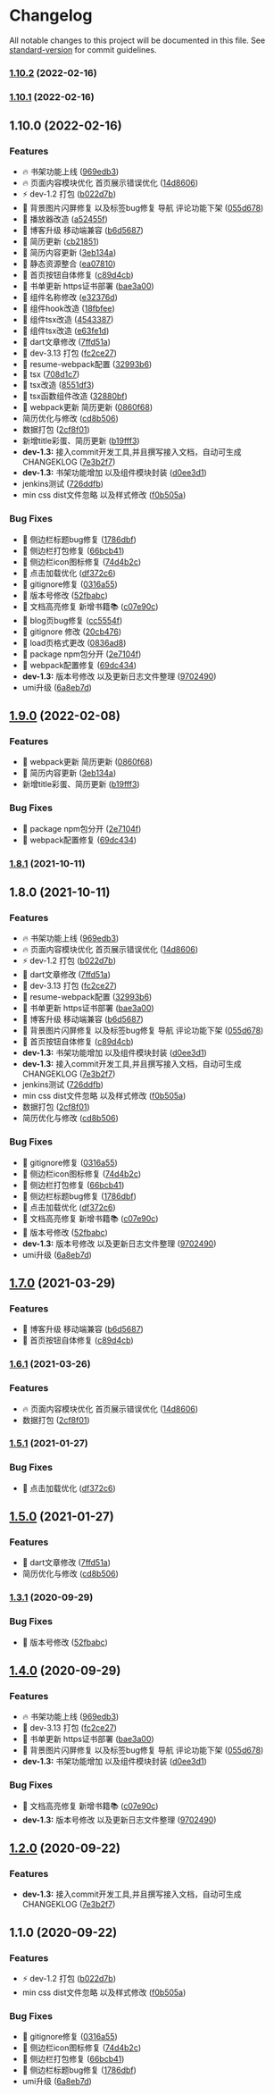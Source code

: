 # Changelog

All notable changes to this project will be documented in this file. See [standard-version](https://github.com/conventional-changelog/standard-version) for commit guidelines.

### [1.10.2](https://github.com/yzjacc/react_blog/compare/v1.10.0...v1.10.2) (2022-02-16)

### [1.10.1](https://github.com/yzjacc/react_blog/compare/v1.10.0...v1.10.1) (2022-02-16)

## 1.10.0 (2022-02-16)


### Features

* :fire: 书架功能上线 ([969edb3](https://github.com/yzjacc/react_blog/commit/969edb3436309e3c0a834ccde835e023ee4538f5))
* :fire: 页面内容模块优化 首页展示错误优化 ([14d8606](https://github.com/yzjacc/react_blog/commit/14d86069f64eefc00b9992ff2ae11d2dbc01c347))
* :zap: dev-1.2 打包 ([b022d7b](https://github.com/yzjacc/react_blog/commit/b022d7bb58b5ae6b675a01579b7ca410db1746b1))
* 🎸 背景图片闪屏修复 以及标签bug修复 导航 评论功能下架 ([055d678](https://github.com/yzjacc/react_blog/commit/055d678e34e28e7852f26c6fa98f0fb1bd0ea210))
* 🎸 播放器改造 ([a52455f](https://github.com/yzjacc/react_blog/commit/a52455fa912b5af7e1a9ddf1ea08330fbd6ec436))
* 🎸 博客升级 移动端兼容 ([b6d5687](https://github.com/yzjacc/react_blog/commit/b6d56878660783aec8afb04f36a36e2079e39779))
* 🎸 简历更新 ([cb21851](https://github.com/yzjacc/react_blog/commit/cb218510c9822f5a049bc85b80c3b38e8863e387))
* 🎸 简历内容更新 ([3eb134a](https://github.com/yzjacc/react_blog/commit/3eb134a8d2c54343fa3073117fd76ea8385f8747))
* 🎸 静态资源整合 ([ea07810](https://github.com/yzjacc/react_blog/commit/ea07810080c0dcfa1f28892a1696fefb18c53580))
* 🎸 首页按钮自体修复 ([c89d4cb](https://github.com/yzjacc/react_blog/commit/c89d4cba7720474644221acc62b121c8b4b12175))
* 🎸 书单更新 https证书部署 ([bae3a00](https://github.com/yzjacc/react_blog/commit/bae3a00e98d26b60a7bad47dc5bb8f18bf1cf0c6))
* 🎸 组件名称修改 ([e32376d](https://github.com/yzjacc/react_blog/commit/e32376d376b350d8c4be02b5a86291500fe77af7))
* 🎸 组件hook改造 ([18fbfee](https://github.com/yzjacc/react_blog/commit/18fbfeeabd0503839c50ddb0e66c15de99ff3981))
* 🎸 组件tsx改造 ([4543387](https://github.com/yzjacc/react_blog/commit/45433879f9787ed5a89f6237d926420fb4ca3402))
* 🎸 组件tsx改造 ([e63fe1d](https://github.com/yzjacc/react_blog/commit/e63fe1dd1086fe4822fdb996da279e8679c56e09))
* 🎸 dart文章修改 ([7ffd51a](https://github.com/yzjacc/react_blog/commit/7ffd51ae68290e5baf5e46ea3bcd7cd087eb450c))
* 🎸 dev-3.13 打包 ([fc2ce27](https://github.com/yzjacc/react_blog/commit/fc2ce2798c6bff77105f95719946e7d627441b2e))
* 🎸 resume-webpack配置 ([32993b6](https://github.com/yzjacc/react_blog/commit/32993b67fc1486c12bde5e1a3255ff93c3e4a73b))
* 🎸 tsx ([708d1c7](https://github.com/yzjacc/react_blog/commit/708d1c79c308c4c124655846682c19f19c22389e))
* 🎸 tsx改造 ([8551df3](https://github.com/yzjacc/react_blog/commit/8551df33e57d9a34ee91785c4546555c42fbd6e0))
* 🎸 tsx函数组件改造 ([32880bf](https://github.com/yzjacc/react_blog/commit/32880bfc636e828346587e06cf53e33b8bb72385))
* 🎸 webpack更新 简历更新 ([0860f68](https://github.com/yzjacc/react_blog/commit/0860f68c60a33a86389ae1daa33be9ef6a2118f5))
* 简历优化与修改 ([cd8b506](https://github.com/yzjacc/react_blog/commit/cd8b5069d4074fdad762452015aa88bc4bf1c035))
* 数据打包 ([2cf8f01](https://github.com/yzjacc/react_blog/commit/2cf8f01c576ce0f31a366c06e250f26070b8783b))
* 新增title彩蛋、简历更新 ([b19fff3](https://github.com/yzjacc/react_blog/commit/b19fff3bceaac2c43795556069f663dc6608374e))
* **dev-1.3:** 接入commit开发工具,并且撰写接入文档，自动可生成CHANGEKLOG ([7e3b2f7](https://github.com/yzjacc/react_blog/commit/7e3b2f71b89e271fc0d0f4ad9500f7001055edf5))
* **dev-1.3:** 书架功能增加 以及组件模块封装 ([d0ee3d1](https://github.com/yzjacc/react_blog/commit/d0ee3d1915120ee080013552c021920d859810cc))
* jenkins测试 ([726ddfb](https://github.com/yzjacc/react_blog/commit/726ddfbb685660f044ac710f95ddf6741f2c6bc6))
* min css dist文件忽略 以及样式修改 ([f0b505a](https://github.com/yzjacc/react_blog/commit/f0b505a69dc886ba6ce2b96d62337f00d9f8f270))


### Bug Fixes

* :bug: 侧边栏标题bug修复 ([1786dbf](https://github.com/yzjacc/react_blog/commit/1786dbfe5017849bfd1a2ad246f42f0f79c7ba91))
* :bug: 侧边栏打包修复 ([66bcb41](https://github.com/yzjacc/react_blog/commit/66bcb4125a452e754a1c257bf1858b3049b96abd))
* :bug: 侧边栏icon图标修复 ([74d4b2c](https://github.com/yzjacc/react_blog/commit/74d4b2c769fec02b967c4297393b1efc155d9e05))
* :bug: 点击加载优化 ([df372c6](https://github.com/yzjacc/react_blog/commit/df372c6db2257084314aab49fb59f0022b7dcd60))
* :bug: gitignore修复 ([0316a55](https://github.com/yzjacc/react_blog/commit/0316a550765f266da25ea508f16075b4e0df417c))
* 🐛 版本号修改 ([52fbabc](https://github.com/yzjacc/react_blog/commit/52fbabc17760e70632f8933a5d93246416294334))
* 🐛 文档高亮修复 新增书籍📚 ([c07e90c](https://github.com/yzjacc/react_blog/commit/c07e90cd712b1d3e0a42f4d2ea288225939a29be))
* 🐛 blog页bug修复 ([cc5554f](https://github.com/yzjacc/react_blog/commit/cc5554f7fdd22f6aff84e74b734440ca50b12efa))
* 🐛 gitignore 修改 ([20cb476](https://github.com/yzjacc/react_blog/commit/20cb4765ae811b457b50b844833704a4d51555ca))
* 🐛 load页格式更改 ([0836ad8](https://github.com/yzjacc/react_blog/commit/0836ad85b8314b9539a4ca6f478305358028af27))
* 🐛 package npm包分开 ([2e7104f](https://github.com/yzjacc/react_blog/commit/2e7104fe0bd9992bc8b1d0c4a5cd593fb978f3c0))
* 🐛 webpack配置修复 ([69dc434](https://github.com/yzjacc/react_blog/commit/69dc4341aae1f5e699a169f1943e700b83583a11))
* **dev-1.3:** 版本号修改 以及更新日志文件整理 ([9702490](https://github.com/yzjacc/react_blog/commit/97024901fcfe900b548e40eb6df1f0933d8e9da1))
* umi升级 ([6a8eb7d](https://github.com/yzjacc/react_blog/commit/6a8eb7da957a0967ea8e0ce80d4cc917f6fb141e))

## [1.9.0](https://github.com/yzjacc/React_blog/compare/v1.8.1...v1.9.0) (2022-02-08)


### Features

* 🎸 webpack更新 简历更新 ([0860f68](https://github.com/yzjacc/React_blog/commit/0860f68c60a33a86389ae1daa33be9ef6a2118f5))
* 🎸 简历内容更新 ([3eb134a](https://github.com/yzjacc/React_blog/commit/3eb134a8d2c54343fa3073117fd76ea8385f8747))
* 新增title彩蛋、简历更新 ([b19fff3](https://github.com/yzjacc/React_blog/commit/b19fff3bceaac2c43795556069f663dc6608374e))


### Bug Fixes

* 🐛 package npm包分开 ([2e7104f](https://github.com/yzjacc/React_blog/commit/2e7104fe0bd9992bc8b1d0c4a5cd593fb978f3c0))
* 🐛 webpack配置修复 ([69dc434](https://github.com/yzjacc/React_blog/commit/69dc4341aae1f5e699a169f1943e700b83583a11))

### [1.8.1](https://github.com/yzjacc/React_blog/compare/v1.8.0...v1.8.1) (2021-10-11)

## 1.8.0 (2021-10-11)


### Features

* :fire: 书架功能上线 ([969edb3](https://github.com/yzjacc/React_blog/commit/969edb3436309e3c0a834ccde835e023ee4538f5))
* :fire: 页面内容模块优化 首页展示错误优化 ([14d8606](https://github.com/yzjacc/React_blog/commit/14d86069f64eefc00b9992ff2ae11d2dbc01c347))
* :zap: dev-1.2 打包 ([b022d7b](https://github.com/yzjacc/React_blog/commit/b022d7bb58b5ae6b675a01579b7ca410db1746b1))
* 🎸 dart文章修改 ([7ffd51a](https://github.com/yzjacc/React_blog/commit/7ffd51ae68290e5baf5e46ea3bcd7cd087eb450c))
* 🎸 dev-3.13 打包 ([fc2ce27](https://github.com/yzjacc/React_blog/commit/fc2ce2798c6bff77105f95719946e7d627441b2e))
* 🎸 resume-webpack配置 ([32993b6](https://github.com/yzjacc/React_blog/commit/32993b67fc1486c12bde5e1a3255ff93c3e4a73b))
* 🎸 书单更新 https证书部署 ([bae3a00](https://github.com/yzjacc/React_blog/commit/bae3a00e98d26b60a7bad47dc5bb8f18bf1cf0c6))
* 🎸 博客升级 移动端兼容 ([b6d5687](https://github.com/yzjacc/React_blog/commit/b6d56878660783aec8afb04f36a36e2079e39779))
* 🎸 背景图片闪屏修复 以及标签bug修复 导航 评论功能下架 ([055d678](https://github.com/yzjacc/React_blog/commit/055d678e34e28e7852f26c6fa98f0fb1bd0ea210))
* 🎸 首页按钮自体修复 ([c89d4cb](https://github.com/yzjacc/React_blog/commit/c89d4cba7720474644221acc62b121c8b4b12175))
* **dev-1.3:** 书架功能增加 以及组件模块封装 ([d0ee3d1](https://github.com/yzjacc/React_blog/commit/d0ee3d1915120ee080013552c021920d859810cc))
* **dev-1.3:** 接入commit开发工具,并且撰写接入文档，自动可生成CHANGEKLOG ([7e3b2f7](https://github.com/yzjacc/React_blog/commit/7e3b2f71b89e271fc0d0f4ad9500f7001055edf5))
* jenkins测试 ([726ddfb](https://github.com/yzjacc/React_blog/commit/726ddfbb685660f044ac710f95ddf6741f2c6bc6))
* min css dist文件忽略 以及样式修改 ([f0b505a](https://github.com/yzjacc/React_blog/commit/f0b505a69dc886ba6ce2b96d62337f00d9f8f270))
* 数据打包 ([2cf8f01](https://github.com/yzjacc/React_blog/commit/2cf8f01c576ce0f31a366c06e250f26070b8783b))
* 简历优化与修改 ([cd8b506](https://github.com/yzjacc/React_blog/commit/cd8b5069d4074fdad762452015aa88bc4bf1c035))


### Bug Fixes

* :bug: gitignore修复 ([0316a55](https://github.com/yzjacc/React_blog/commit/0316a550765f266da25ea508f16075b4e0df417c))
* :bug: 侧边栏icon图标修复 ([74d4b2c](https://github.com/yzjacc/React_blog/commit/74d4b2c769fec02b967c4297393b1efc155d9e05))
* :bug: 侧边栏打包修复 ([66bcb41](https://github.com/yzjacc/React_blog/commit/66bcb4125a452e754a1c257bf1858b3049b96abd))
* :bug: 侧边栏标题bug修复 ([1786dbf](https://github.com/yzjacc/React_blog/commit/1786dbfe5017849bfd1a2ad246f42f0f79c7ba91))
* :bug: 点击加载优化 ([df372c6](https://github.com/yzjacc/React_blog/commit/df372c6db2257084314aab49fb59f0022b7dcd60))
* 🐛 文档高亮修复 新增书籍📚 ([c07e90c](https://github.com/yzjacc/React_blog/commit/c07e90cd712b1d3e0a42f4d2ea288225939a29be))
* 🐛 版本号修改 ([52fbabc](https://github.com/yzjacc/React_blog/commit/52fbabc17760e70632f8933a5d93246416294334))
* **dev-1.3:** 版本号修改 以及更新日志文件整理 ([9702490](https://github.com/yzjacc/React_blog/commit/97024901fcfe900b548e40eb6df1f0933d8e9da1))
* umi升级 ([6a8eb7d](https://github.com/yzjacc/React_blog/commit/6a8eb7da957a0967ea8e0ce80d4cc917f6fb141e))

## [1.7.0](https://github.com/yzjacc/React-Blog/compare/v1.6.1...v1.7.0) (2021-03-29)


### Features

* 🎸 博客升级 移动端兼容 ([b6d5687](https://github.com/yzjacc/React-Blog/commit/b6d56878660783aec8afb04f36a36e2079e39779))
* 🎸 首页按钮自体修复 ([c89d4cb](https://github.com/yzjacc/React-Blog/commit/c89d4cba7720474644221acc62b121c8b4b12175))

### [1.6.1](https://github.com/yzjacc/React-Blog/compare/v1.7.0...v1.6.1) (2021-03-26)


### Features

* :fire: 页面内容模块优化 首页展示错误优化 ([14d8606](https://github.com/yzjacc/React-Blog/commit/14d86069f64eefc00b9992ff2ae11d2dbc01c347))
* 数据打包 ([2cf8f01](https://github.com/yzjacc/React-Blog/commit/2cf8f01c576ce0f31a366c06e250f26070b8783b))

### [1.5.1](https://github.com/yzjacc/React-Blog/compare/v1.5.0...v1.5.1) (2021-01-27)


### Bug Fixes

* :bug: 点击加载优化 ([df372c6](https://github.com/yzjacc/React-Blog/commit/df372c6db2257084314aab49fb59f0022b7dcd60))

## [1.5.0](https://github.com/yzjacc/React-Blog/compare/v1.3.1...v1.5.0) (2021-01-27)


### Features

* 🎸 dart文章修改 ([7ffd51a](https://github.com/yzjacc/React-Blog/commit/7ffd51ae68290e5baf5e46ea3bcd7cd087eb450c))
* 简历优化与修改 ([cd8b506](https://github.com/yzjacc/React-Blog/commit/cd8b5069d4074fdad762452015aa88bc4bf1c035))

### [1.3.1](https://github.com/yzjacc/React-Blog/compare/v1.4.0...v1.3.1) (2020-09-29)


### Bug Fixes

* 🐛 版本号修改 ([52fbabc](https://github.com/yzjacc/React-Blog/commit/52fbabc17760e70632f8933a5d93246416294334))

## [1.4.0](https://github.com/yzjacc/React-Blog/compare/v1.2.0...v1.4.0) (2020-09-29)


### Features

* :fire: 书架功能上线 ([969edb3](https://github.com/yzjacc/React-Blog/commit/969edb3436309e3c0a834ccde835e023ee4538f5))
* 🎸 dev-3.13 打包 ([fc2ce27](https://github.com/yzjacc/React-Blog/commit/fc2ce2798c6bff77105f95719946e7d627441b2e))
* 🎸 书单更新 https证书部署 ([bae3a00](https://github.com/yzjacc/React-Blog/commit/bae3a00e98d26b60a7bad47dc5bb8f18bf1cf0c6))
* 🎸 背景图片闪屏修复 以及标签bug修复 导航 评论功能下架 ([055d678](https://github.com/yzjacc/React-Blog/commit/055d678e34e28e7852f26c6fa98f0fb1bd0ea210))
* **dev-1.3:** 书架功能增加 以及组件模块封装 ([d0ee3d1](https://github.com/yzjacc/React-Blog/commit/d0ee3d1915120ee080013552c021920d859810cc))


### Bug Fixes

* 🐛 文档高亮修复 新增书籍📚 ([c07e90c](https://github.com/yzjacc/React-Blog/commit/c07e90cd712b1d3e0a42f4d2ea288225939a29be))
* **dev-1.3:** 版本号修改 以及更新日志文件整理 ([9702490](https://github.com/yzjacc/React-Blog/commit/97024901fcfe900b548e40eb6df1f0933d8e9da1))

## [1.2.0](https://github.com/yzjacc/React-Blog/compare/v1.1.0...v1.2.0) (2020-09-22)


### Features

* **dev-1.3:** 接入commit开发工具,并且撰写接入文档，自动可生成CHANGEKLOG ([7e3b2f7](https://github.com/yzjacc/React-Blog/commit/7e3b2f71b89e271fc0d0f4ad9500f7001055edf5))

## 1.1.0 (2020-09-22)


### Features

* :zap: dev-1.2 打包 ([b022d7b](https://github.com/yzjacc/React-Blog/commit/b022d7bb58b5ae6b675a01579b7ca410db1746b1))
* min css dist文件忽略 以及样式修改 ([f0b505a](https://github.com/yzjacc/React-Blog/commit/f0b505a69dc886ba6ce2b96d62337f00d9f8f270))


### Bug Fixes

* :bug: gitignore修复 ([0316a55](https://github.com/yzjacc/React-Blog/commit/0316a550765f266da25ea508f16075b4e0df417c))
* :bug: 侧边栏icon图标修复 ([74d4b2c](https://github.com/yzjacc/React-Blog/commit/74d4b2c769fec02b967c4297393b1efc155d9e05))
* :bug: 侧边栏打包修复 ([66bcb41](https://github.com/yzjacc/React-Blog/commit/66bcb4125a452e754a1c257bf1858b3049b96abd))
* :bug: 侧边栏标题bug修复 ([1786dbf](https://github.com/yzjacc/React-Blog/commit/1786dbfe5017849bfd1a2ad246f42f0f79c7ba91))
* umi升级 ([6a8eb7d](https://github.com/yzjacc/React-Blog/commit/6a8eb7da957a0967ea8e0ce80d4cc917f6fb141e))
